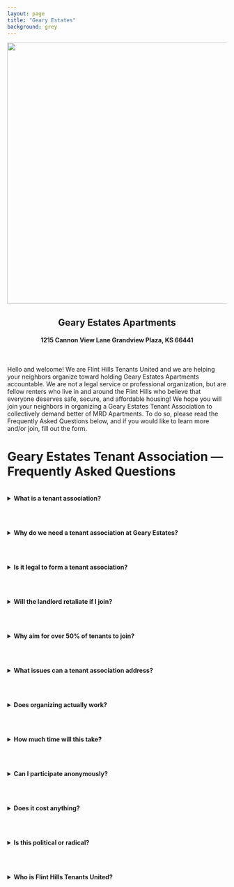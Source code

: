 ```yaml
---
layout: page
title: "Geary Estates"
background: grey
---
```

<div align="center">
  <img src="https://www.flinthillstenantsunited.org/gearyestates/gearyestatesfhtu.png" width="600px">
  <br>
<h2 class="center">Geary Estates Apartments</h2>
<h4 class="center">1215 Cannon View Lane Grandview Plaza, KS 66441</h4>
</div>

<br>
<p>Hello and welcome! We are Flint Hills Tenants United and we are helping your neighbors organize toward holding Geary Estates Apartments accountable. We are not a legal service or professional organization, but are fellow renters who live in and around the Flint Hills who believe that everyone deserves safe, secure, and affordable housing! We hope you will join your neighbors in organizing a Geary Estates Tenant Association to collectively demand better of MRD Apartments. To do so, please read the Frequently Asked Questions below, and if you would like to learn more and/or join, fill out the form.</p>

<h1>Geary Estates Tenant Association — Frequently Asked Questions</h1>

<br>

<details>
  <summary><strong>What is a tenant association?</strong></summary>
  <p>
    A tenant association is simply a group of renters in the same property who band together to address common concerns and advocate for better living conditions. In other words, it’s neighbors uniting so we have <strong>strength in numbers</strong> to achieve things we couldn’t achieve alone. 
    By forming an association, tenants can share information, support each other, and present a <strong>unified voice</strong> when dealing with the landlord or management. 
    The goal is to <strong>work together for fair, safe, and livable homes</strong> for everyone in the complex.
  </p>
</details>

<br><br>

<details>
  <summary><strong>Why do we need a tenant association at Geary Estates?</strong></summary>
  <p>
    Residents at Geary Estates have faced recurring problems that haven’t been resolved through individual complaints. 
    Many have reported <strong>ignored maintenance requests and poor upkeep</strong> — our canvassing of tenants found that they frequently “ignore &amp; delete maintenance requests” and that apartments “get worse due to lack of upkeep.” 
  </p>
  <p>
    When tenants go one-by-one, it’s easy for management to delay or dismiss concerns. But if we <strong>join together</strong>, we can <strong>hold the landlord accountable</strong> and demand that these issues be fixed. 
    Flint Hills Tenants United has seen that <strong>issues ignored individually are often resolved collectively</strong>. 
    Forming an association gives us the collective power to demand <strong>safe, well-maintained homes and fair treatment</strong> for everyone here.
  </p>
</details>

<br><br>

<details>
  <summary><strong>Is it legal to form a tenant association?</strong></summary>
  <p>
    Yes. <strong>It is your right to organize</strong> with your fellow tenants. Kansas law explicitly protects tenants who form or join an association. 
    Under the <a href="https://kslegislature.org/li_2014/b2013_14/statute/058_000_0000_chapter/058_025_0000_article/058_025_0072_section/058_025_0072_k/" target="_blank">Kansas Residential Landlord and Tenant Act</a>, landlords 
    <strong>cannot retaliate</strong> against you for joining or organizing with other tenants. 
    That means they can’t raise your rent, cut off services, or try to evict you simply because you joined an association. 
    Organizing is fully legal and protected — no lease clause can forbid you from meeting or advocating for your rights.
  </p>
</details>

<br><br>

<details>
  <summary><strong>Will the landlord retaliate if I join?</strong></summary>
  <p>
    It’s natural to worry about retaliation, but <strong>the law protects you</strong>. 
    Kansas law forbids landlords from retaliating when tenants organize or complain in good faith 
    (<a href="https://ksrevisor.org/statutes/chapters/ch58/058_025_0072.html" target="_blank">K.S.A. 58-2572</a>). 
  </p>
  <p>
    They can’t legally evict you, raise rent, or reduce services for being part of an association. 
    If they tried, you’d have a legal defense, and any such action could be challenged in court. 
    That said, some landlords might still try indirect tactics — that’s why we build <strong>strength in numbers</strong>. 
    When half or more of tenants unite, it’s almost impossible to target individuals. 
    <strong>Retaliation is illegal</strong>, and together we can make sure it stays that way.
  </p>
</details>

<br><br>

<details>
  <summary><strong>Why aim for over 50% of tenants to join?</strong></summary>
  <p>
    When a majority of tenants unite, we have real power. Over 50% membership shows the landlord that most residents demand change — not just a few voices. 
    It also creates <strong>collective safety</strong>: if everyone participates, management can’t single out individuals. 
    Reaching a majority ensures that our demands carry undeniable weight and everyone is protected under a shared voice.
  </p>
</details>

<br><br>

<details>
  <summary><strong>What issues can a tenant association address?</strong></summary>
  <p>
    <strong>Anything that affects our quality of life.</strong> That includes:
  </p>
  <ul>
    <li>Maintenance and repair delays</li>
    <li>Unsafe or unsanitary conditions</li>
    <li>Poor communication from management</li>
    <li>Unfair rent hikes or fees</li>
    <li>Unclear or inconsistent lease policies</li>
    <li>Lack of transparency on deposits or inspections</li>
  </ul>
  <p>
    If it affects one tenant, it likely affects others. A collective approach ensures that <strong>no one’s problem gets ignored</strong>.
  </p>
</details>

<br><br>

<details>
  <summary><strong>Does organizing actually work?</strong></summary>
  <p>
    Yes — across the country, tenant unions have won major victories:
  </p>
  <ul>
    <li><strong><a href="https://www.kansascity.com/news/local/article288983214.html" target="_blank">KC Tenants (Kansas City, MO)</a></strong>: In 2024, Independence Towers tenants won a legally binding agreement forcing repairs, rent stabilization, and forgiveness of $289,000 in back rent.</li>
    <li><strong>KC Tenants citywide</strong>: Helped pass a Tenant Bill of Rights and Right to Counsel for renters facing eviction.</li>
    <li><strong><a href="https://www.newhavenindependent.org/article/tenants_union_ordinance_passed" target="_blank">New Haven, CT</a></strong>: Tenants organized to stop rent hikes and pushed the city to protect tenant unions.</li>
    <li><strong>Brattleboro, VT</strong>: Tenants won caps on security deposits, saving renters hundreds of dollars.</li>
  </ul>
  <p>
    These examples prove that <strong>organizing works</strong> — whether you’re fighting for repairs, fairness, or respect.
  </p>
</details>

<br><br>

<details>
  <summary><strong>How much time will this take?</strong></summary>
  <p>
    Participation is flexible. At minimum, joining means staying informed — that alone helps. 
    We may hold short monthly meetings or share updates online or by flyer. 
    You decide how much to be involved: read updates, attend meetings, or volunteer for small tasks. 
    There are no required duties or fees, and no one will pressure you to do more than you’re able.
  </p>
</details>

<br><br>

<details>
  <summary><strong>Can I participate anonymously?</strong></summary>
  <p>
    Yes. Membership lists are <strong>private</strong> and not shared with management. 
    You can choose to stay low-profile, receive updates quietly, or not attach your name to public letters. 
    We’ll have a few visible tenant leaders, but most members can stay anonymous until they feel safe. 
    Once a majority joins, anonymity becomes less necessary — <strong>safety grows with solidarity</strong>.
  </p>
</details>

<br><br>

<details>
  <summary><strong>Does it cost anything?</strong></summary>
  <p>
    No. Joining is <strong>completely free</strong>. Flint Hills Tenants United is volunteer-run and doesn’t charge dues. 
    If we ever need small funds (like printing flyers), we’ll decide democratically and keep it voluntary. 
    Your <strong>time and voice</strong> matter more than money.
  </p>
</details>

<br><br>

<details>
  <summary><strong>Is this political or radical?</strong></summary>
  <p>
    No. This isn’t about party politics or ideology. Tenant associations include people of every background who want the same thing — 
    <strong>a safe, fair, and livable home</strong>. 
  </p>
  <p>
    Flint Hills Tenants United is nonpartisan and focuses only on housing justice. 
    We use peaceful, democratic methods — petitions, meetings, and negotiation — not partisan activism. 
    It’s not “radical” to ask that rent is fair, the roof doesn’t leak, and management treats tenants with respect.
  </p>
</details>

<br><br>

<details>
  <summary><strong>Who is Flint Hills Tenants United?</strong></summary>
  <p>
    <a href="https://www.flinthillstenantsunited.org/" target="_blank"><strong>Flint Hills Tenants United (FHTU)</strong></a> is a local, grassroots organization of renters across the Flint Hills region of Kansas. 
    Their mission is to build solidarity among tenants and ensure <strong>safe, affordable, equitable housing</strong> for all. 
  </p>
  <p>
    They help residents form tenant associations by providing organizing support and connections to resources like 
    <a href="https://www.kansaslegalservices.org/" target="_blank">Kansas Legal Services</a>. 
    FHTU isn’t in charge — <strong>Geary Estate tenants are</strong>. FHTU advise and assist while tenants lead their own associations. 
    FHTU is also connected to the 
    <a href="https://tenantunionfederation.org/" target="_blank">Tenant Union Federation</a>, 
    a national network helping renters defend their rights.
  </p>
</details>


<br>

   <style>
    /* Force Action Network forms into single column layout */
    #can_embed_form.can_float.can_768 {
      display: block !important;
    }

    /* Override the two-column layout */
    #form_col1, #form_col2 {
      float: none !important;
      width: 100% !important;
      clear: both !important;
      margin-right: 0 !important;
      margin-left: 0 !important;
      display: block !important;
    }

    /* Stack form fields on top */
    #form_col1 {
      margin-bottom: 30px !important;
    }

    /* Submit section goes below */
    #form_col2 {
      margin-top: 20px !important;
      padding-top: 20px !important;
      border-top: 1px solid #e0e0e0;
    }

    /* Make submit button full width */
    #form_col2 input[type="submit"] {
      width: 100% !important;
      max-width: none !important;
      display: block !important;
      margin: 0 auto !important;
      padding: 15px 20px !important;
      font-size: 16px !important;
    }

    /* Clear any floats */
    .clear {
      clear: both !important;
    }

    /* Center the form */
    .can_embed_form {
      max-width: 100%;
      margin: 0 auto;
    }
    </style>
    
<link href='https://actionnetwork.org/css/style-embed-whitelabel-v3.css' rel='stylesheet' type='text/css' /><script src='https://actionnetwork.org/widgets/v5/form/geary-estates-interest-form?format=js&source=widget'></script><div id='can-form-area-geary-estates-interest-form' style='width: 100%'><!-- this div is the target for our HTML insertion --></div>
